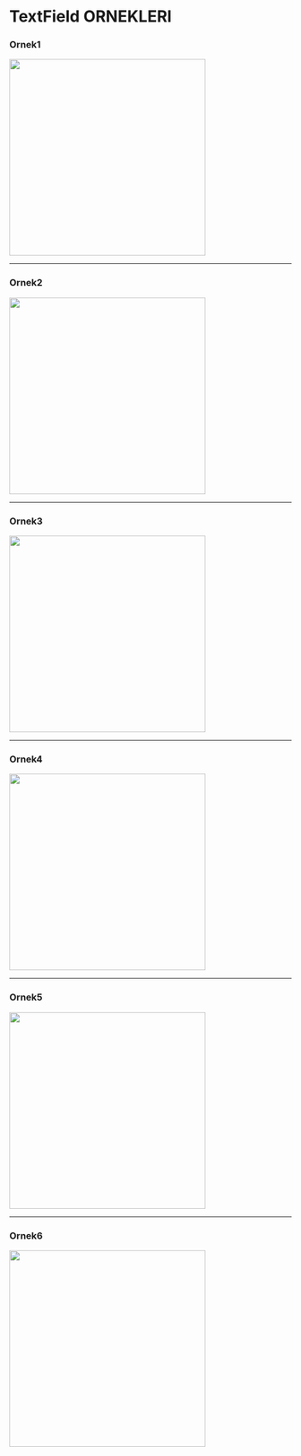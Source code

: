# TextField ORNEKLERI

<p align="center">
  <h3>Ornek1</h3>
  <img src="1.png" width="350">
</p>
<hr>

<p align="center">
  <h3>Ornek2</h3>
  <img src="2.png" width="350">
</p>
<hr>

<p align="center">
  <h3>Ornek3</h3>
  <img src="3.png" width="350">
</p>
<hr>

<p align="center">
  <h3>Ornek4</h3>
  <img src="4.png" width="350">
</p>
<hr>

<p align="center">
  <h3>Ornek5</h3>
  <img src="5.png" width="350">
</p>
<hr>

<p align="center">
  <h3>Ornek6</h3>
  <img src="6.png" width="350">
</p>
